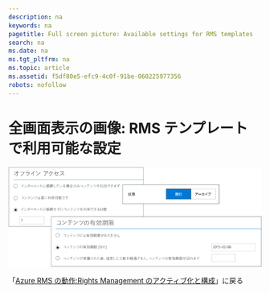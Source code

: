 ```yaml
---
description: na
keywords: na
pagetitle: Full screen picture: Available settings for RMS templates
search: na
ms.date: na
ms.tgt_pltfrm: na
ms.topic: article
ms.assetid: f5df80e5-efc9-4c0f-91be-060225977356
robots: nofollow
---
```

# 全画面表示の画像: RMS テンプレートで利用可能な設定
![](../Image/AzRMS_TemplatesSettings.png)

「[Azure RMS の動作:Rights Management のアクティブ化と構成](http://technet.microsoft.com/library/jj585026.aspx)」に戻る


